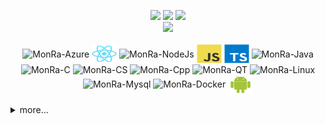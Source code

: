 <!--Hello
<h2><img src="https://emojis.slackmojis.com/emojis/images/1531849430/4246/blob-sunglasses.gif?1531849430" width="30"/> Hi There👋 , I'm MonRá! <img src="https://media.giphy.com/media/12oufCB0MyZ1Go/giphy.gif" width="50"><img src="https://i.giphy.com/9KawrQzIwdAYg.webp" width="50"></h2>
-->

<div>
  </p>
  <div align="center">
   <a href="https://www.facebook.com/ramon.chaib" target="_blank"><img src="https://img.shields.io/badge/-Facebook-%230077B5?style=for-the-badge&logo=facebook&logoColor=white" target="_blank"></a> 
  <a href="https://www.instagram.com/monrapps/" target="_blank"><img src="https://img.shields.io/badge/-Instagram-%23E4405F?style=for-the-badge&logo=instagram&logoColor=white" target="_blank"></a>
  <a href="https://www.linkedin.com/in/ramon-chaib-27007635/" target="_blank"><img src="https://img.shields.io/badge/-LinkedIn-%230077B5?style=for-the-badge&logo=linkedin&logoColor=white" target="_blank"></a>   
</div>

<div align="center">
  <img src="https://i.giphy.com/MM0Jrc8BHKx3y.webp">
</div>
  
 <div style="display: inline_block" align="center"><br>
  <img align="center" alt="MonRa-Azure" height="30" width="40" src="https://cdn.jsdelivr.net/gh/devicons/devicon/icons/azure/azure-original.svg">
  <img align="center" alt="MonRa-React" height="30" width="40" src="https://raw.githubusercontent.com/devicons/devicon/master/icons/react/react-original.svg">
  <img align="center" alt="MonRa-NodeJs" height="30" width="40" src="https://cdn.jsdelivr.net/gh/devicons/devicon/icons/nodejs/nodejs-original.svg">
  <img align="center" alt="MonRa-Js" height="30" width="40" src="https://raw.githubusercontent.com/devicons/devicon/master/icons/javascript/javascript-original.svg">     <img align="center" alt="MonRa-Ts" height="30" width="40" src="https://raw.githubusercontent.com/devicons/devicon/master/icons/typescript/typescript-original.svg">
  <img align="center" alt="MonRa-Java" height="30" width="40" src="https://cdn.jsdelivr.net/gh/devicons/devicon/icons/java/java-original.svg">
  <img align="center" alt="MonRa-C" height="30" width="40" src="https://cdn.jsdelivr.net/gh/devicons/devicon/icons/c/c-original.svg">
  <img align="center" alt="MonRa-CS" height="30" width="40" src="https://cdn.jsdelivr.net/gh/devicons/devicon/icons/csharp/csharp-original.svg">
  <img align="center" alt="MonRa-Cpp" height="30" width="40" src="https://cdn.jsdelivr.net/gh/devicons/devicon/icons/cplusplus/cplusplus-original.svg">
  <img align="center" alt="MonRa-QT" height="30" width="40" src="https://cdn.jsdelivr.net/gh/devicons/devicon/icons/qt/qt-original.svg">
  <img align="center" alt="MonRa-Linux" height="30" width="40" src="https://cdn.jsdelivr.net/gh/devicons/devicon/icons/linux/linux-original.svg">
  <img align="center" alt="MonRa-Mysql" height="30" width="40" src="https://cdn.jsdelivr.net/gh/devicons/devicon/icons/mysql/mysql-original.svg">
  <img align="center" alt="MonRa-Docker" height="30" width="40" src="https://cdn.jsdelivr.net/gh/devicons/devicon/icons/docker/docker-original.svg">  
  <img align="center" alt="MonRa-Android" height="30" width="40" src="https://github.com/devicons/devicon/blob/master/icons/android/android-original.svg">
  
</div>
</a>

</br>
<!--
[![github activity graph](https://activity-graph.herokuapp.com/graph?username=monrapps&theme=chartreuse-dark)](https://github.com/monrapps/)
-->
<div>
<details>
      <summary>more...</summary>
      
<!--
### <img src="https://media.giphy.com/media/VgCDAzcKvsR6OM0uWg/giphy.gif" width="50"> A little more about me...  

```javascript
const monra = {
    pronouns: "He" | "Him",
    code: ["any"],
    askMeAbout: ["any"],
    technologies: {
        backEnd: {
            js: ["any"],
        },
        mobileApp: {
            native: ["Android Development"]
        },
        devOps: ["AWS", "Docker🐳", "Route53", "Nginx"],
        databases: ["mongo", "MySql", "sqlite"],
        misc: ["Firebase", "Socket.IO", "selenium", "open-cv", "php", "SuiteApp"]
    },
    architecture: ["Serverless Architecture", "Progressive web applications", "Single page applications"],
    currentFocus: "Building Robots to ease opertations",
    funFact: "There are two ways to write error-free programs; only the third one works"
};
```
-->

---
<!--START_SECTION:waka-->
![Code Time](http://img.shields.io/badge/Code%20Time-1%2C261%20hrs%2016%20mins-blue)

![Profile Views](http://img.shields.io/badge/Profile%20Views-0-blue)

![Lines of code](https://img.shields.io/badge/From%20Hello%20World%20I%27ve%20Written-3.4%20million%20lines%20of%20code-blue)

**🐱 My GitHub Data** 

> 📦 68.6 kB Used in GitHub's Storage 
 > 
> 🏆 3,277 Contributions in the Year 2025
 > 
> 🚫 Not Opted to Hire
 > 
> 📜 25 Public Repositories 
 > 
> 🔑 22 Private Repositories 
 > 
**I'm an Early 🐤** 

```text
🌞 Morning                9223 commits        ████████░░░░░░░░░░░░░░░░░   32.60 % 
🌆 Daytime                12119 commits       ███████████░░░░░░░░░░░░░░   42.83 % 
🌃 Evening                3935 commits        ███░░░░░░░░░░░░░░░░░░░░░░   13.91 % 
🌙 Night                  3018 commits        ███░░░░░░░░░░░░░░░░░░░░░░   10.67 % 
```
📅 **I'm Most Productive on Thursday** 

```text
Monday                   5107 commits        █████░░░░░░░░░░░░░░░░░░░░   18.05 % 
Tuesday                  5282 commits        █████░░░░░░░░░░░░░░░░░░░░   18.67 % 
Wednesday                5353 commits        █████░░░░░░░░░░░░░░░░░░░░   18.92 % 
Thursday                 6142 commits        █████░░░░░░░░░░░░░░░░░░░░   21.71 % 
Friday                   3997 commits        ████░░░░░░░░░░░░░░░░░░░░░   14.13 % 
Saturday                 1384 commits        █░░░░░░░░░░░░░░░░░░░░░░░░   04.89 % 
Sunday                   1030 commits        █░░░░░░░░░░░░░░░░░░░░░░░░   03.64 % 
```


📊 **This Week I Spent My Time On** 

```text
🕑︎ Time Zone: America/Sao_Paulo

💬 Programming Languages: 
Markdown                 3 hrs 20 mins       █████░░░░░░░░░░░░░░░░░░░░   19.23 % 
JavaScript               2 hrs 31 mins       ████░░░░░░░░░░░░░░░░░░░░░   14.58 % 
Other                    2 hrs 10 mins       ███░░░░░░░░░░░░░░░░░░░░░░   12.57 % 
Python                   2 hrs 9 mins        ███░░░░░░░░░░░░░░░░░░░░░░   12.47 % 
C                        1 hr 44 mins        ███░░░░░░░░░░░░░░░░░░░░░░   10.03 % 

🔥 Editors: 
VS Code                  17 hrs 20 mins      █████████████████████████   100.00 % 

🐱‍💻 Projects: 
nlm-gww-watcher          8 hrs 30 mins       ████████████░░░░░░░░░░░░░   49.07 % 
Markdown                 2 hrs 19 mins       ███░░░░░░░░░░░░░░░░░░░░░░   13.44 % 
arm-sentinai             2 hrs 15 mins       ███░░░░░░░░░░░░░░░░░░░░░░   12.99 % 
kernel                   1 hr 50 mins        ███░░░░░░░░░░░░░░░░░░░░░░   10.59 % 
gww-v6i                  50 mins             █░░░░░░░░░░░░░░░░░░░░░░░░   04.84 % 

💻 Operating System: 
WSL                      15 hrs 1 min        ██████████████████████░░░   86.56 % 
Windows                  2 hrs 19 mins       ███░░░░░░░░░░░░░░░░░░░░░░   13.44 % 
```

**I Mostly Code in C++** 

```text
C                        17 repos            █████░░░░░░░░░░░░░░░░░░░░   18.68 % 
Python                   10 repos            ███░░░░░░░░░░░░░░░░░░░░░░   10.99 % 
JavaScript               10 repos            ███░░░░░░░░░░░░░░░░░░░░░░   10.99 % 
Shell                    6 repos             ██░░░░░░░░░░░░░░░░░░░░░░░   06.59 % 
HTML                     6 repos             ██░░░░░░░░░░░░░░░░░░░░░░░   06.59 % 
```



**Timeline**

![Lines of Code chart](https://raw.githubusercontent.com/monrapps/monrapps/master/assets/bar_graph.png)


 Last Updated on 31/07/2025 13:44:03 UTC
<!--END_SECTION:waka-->
